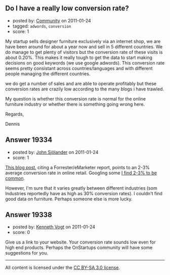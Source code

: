 ## Do I have a really low conversion rate?

- posted by: [Community](https://stackexchange.com/users/-1/-1-community) on 2011-01-24
- tagged: `adwords`, `conversion`
- score: 1

My startup sells designer furniture exclusively via an internet shop, we are have been around for about a year now and sell in 5 different countries. We do manage to get plenty of visitors but the conversion rate of these visits is about 0.20%. This makes it really tough to get the data to start making decisions on good keywords (we use google adwords). This conversion rate seems pretty consistant across countries/languages and with different people managing the different countries.

we do get a number of sales and are able to operate profitably but these conversion rates are crazily low according to the many blogs i have trawled.

My question is whether this conversion rate is normal for the online furniture industry or whether there is something going wrong here.

Regards,

Dennis


## Answer 19334

- posted by: [John Sjölander](https://stackexchange.com/users/-1/5866-john-sj-lander) on 2011-01-24
- score: 1

<p><a href="http://gesterling.wordpress.com/2007/04/09/why-are-e-commerce-conversion-rates-so-low/" rel="nofollow">This blog post</a>, citing a Forrester/eMarketer report, points to an 2-3% average conversion rate in online retail. Googling some <a href="http://www.google.com/search?q=expected+conversion+rates+for+online+retail" rel="nofollow">I find 2-3% to be common</a>. </p>

<p>However, I'm sure that it varies greatly between different industries (som Industries reportedly have as high as 30% conversion rates). I couldn't find good data on furniture. Perhaps someone else is more lucky.</p>



## Answer 19338

- posted by: [Kenneth Vogt](https://stackexchange.com/users/-1/6736-kenneth-vogt) on 2011-01-24
- score: 0

Give us a link to your website. Your conversion rate sounds low even for high end products. Perhaps the OnStartups community will have some suggestions for you.



---

All content is licensed under the [CC BY-SA 3.0 license](https://creativecommons.org/licenses/by-sa/3.0/).
